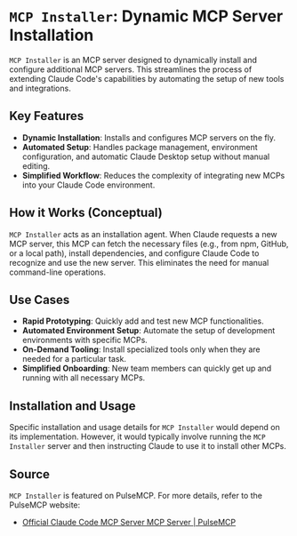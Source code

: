 
# `MCP Installer`: Dynamic MCP Server Installation

`MCP Installer` is an MCP server designed to dynamically install and configure additional MCP servers. This streamlines the process of extending Claude Code's capabilities by automating the setup of new tools and integrations.

## Key Features

*   **Dynamic Installation**: Installs and configures MCP servers on the fly.
*   **Automated Setup**: Handles package management, environment configuration, and automatic Claude Desktop setup without manual editing.
*   **Simplified Workflow**: Reduces the complexity of integrating new MCPs into your Claude Code environment.

## How it Works (Conceptual)

`MCP Installer` acts as an installation agent. When Claude requests a new MCP server, this MCP can fetch the necessary files (e.g., from npm, GitHub, or a local path), install dependencies, and configure Claude Code to recognize and use the new server. This eliminates the need for manual command-line operations.

## Use Cases

*   **Rapid Prototyping**: Quickly add and test new MCP functionalities.
*   **Automated Environment Setup**: Automate the setup of development environments with specific MCPs.
*   **On-Demand Tooling**: Install specialized tools only when they are needed for a particular task.
*   **Simplified Onboarding**: New team members can quickly get up and running with all necessary MCPs.

## Installation and Usage

Specific installation and usage details for `MCP Installer` would depend on its implementation. However, it would typically involve running the `MCP Installer` server and then instructing Claude to use it to install other MCPs.

## Source

`MCP Installer` is featured on PulseMCP. For more details, refer to the PulseMCP website:

*   [Official Claude Code MCP Server MCP Server | PulseMCP](https://www.pulsemcp.com/servers/claude-code)


